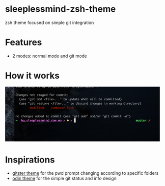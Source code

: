# sleeplessmind-zsh-theme
zsh theme focused on simple git integration

# Features
 
 * 2 modes: normal mode and git mode

# How it works

![screenshot](https://github.com/godbout/sleeplessmind-zsh-theme/blob/master/screenshots/screenshot.png?raw=true)

# Inspirations

* [gitster theme](https://github.com/shashankmehta/dotfiles/blob/master/thesetup/zsh/.oh-my-zsh/custom/themes/gitster.zsh-theme) for the pwd prompt changing according to specific folders
* [odin theme](https://github.com/tylerreckart/odin) for the simple git status and info design
